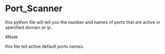 # Port_Scanner

this python file will tell you the number and names of ports that are active in specified domain or ip.

#Note

this file tell active default ports names.
